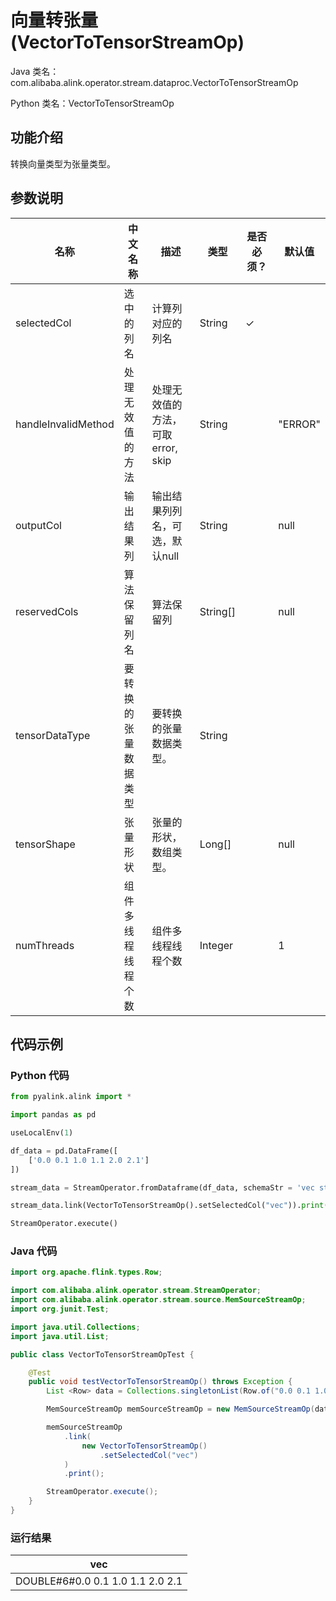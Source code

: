 # 向量转张量 (VectorToTensorStreamOp)
Java 类名：com.alibaba.alink.operator.stream.dataproc.VectorToTensorStreamOp

Python 类名：VectorToTensorStreamOp


## 功能介绍
转换向量类型为张量类型。

## 参数说明

| 名称 | 中文名称 | 描述 | 类型 | 是否必须？ | 默认值 |
| --- | --- | --- | --- | --- | --- |
| selectedCol | 选中的列名 | 计算列对应的列名 | String | ✓ |  |
| handleInvalidMethod | 处理无效值的方法 | 处理无效值的方法，可取 error, skip | String |  | "ERROR" |
| outputCol | 输出结果列 | 输出结果列列名，可选，默认null | String |  | null |
| reservedCols | 算法保留列名 | 算法保留列 | String[] |  | null |
| tensorDataType | 要转换的张量数据类型 | 要转换的张量数据类型。 | String |  |  |
| tensorShape | 张量形状 | 张量的形状，数组类型。 | Long[] |  | null |
| numThreads | 组件多线程线程个数 | 组件多线程线程个数 | Integer |  | 1 |


## 代码示例
### Python 代码
```python
from pyalink.alink import *

import pandas as pd

useLocalEnv(1)

df_data = pd.DataFrame([
    ['0.0 0.1 1.0 1.1 2.0 2.1']
])

stream_data = StreamOperator.fromDataframe(df_data, schemaStr = 'vec string')

stream_data.link(VectorToTensorStreamOp().setSelectedCol("vec")).print()

StreamOperator.execute()

```
### Java 代码
```java
import org.apache.flink.types.Row;

import com.alibaba.alink.operator.stream.StreamOperator;
import com.alibaba.alink.operator.stream.source.MemSourceStreamOp;
import org.junit.Test;

import java.util.Collections;
import java.util.List;

public class VectorToTensorStreamOpTest {

	@Test
	public void testVectorToTensorStreamOp() throws Exception {
		List <Row> data = Collections.singletonList(Row.of("0.0 0.1 1.0 1.1 2.0 2.1"));

		MemSourceStreamOp memSourceStreamOp = new MemSourceStreamOp(data, "vec string");

		memSourceStreamOp
			.link(
				new VectorToTensorStreamOp()
					.setSelectedCol("vec")
			)
			.print();

		StreamOperator.execute();
	}
}
```

### 运行结果

| vec                              |
|----------------------------------|
| DOUBLE#6#0.0 0.1 1.0 1.1 2.0 2.1 |
